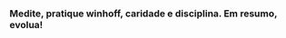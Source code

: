  

 

### Medite, pratique winhoff, caridade e disciplina. Em resumo, evolua!
 

 
 
[instagram]: https://www.instagram.com/leoounardoo/?hl=pt-br

